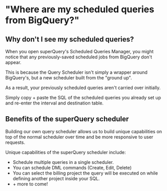 # "Where are my scheduled queries from BigQuery?"

## Why don't I see my scheduled queries?

When you open superQuery's Scheduled Queries Manager, you might notice that any previously-saved scheduled jobs from BigQuery don't appear.

This is because the Query Scheduler isn't simply a wrapper around BigQuery's, but a  new scheduler built from the "ground up".

As a result, your previously scheduled queries aren't carried over initially.&#x20;

Simply copy + paste the SQL of the scheduled queries you already set up and re-enter the interval and destination table.

## Benefits of the superQuery scheduler

Building our own query scheduler allows us to build unique capabilities on top of the normal scheduler over time and be more responsive to user requests.

Unique capabilities of the superQuery scheduler include:

* Schedule multiple queries in a single scheduler.
* You can schedule DML commands (Create, Edit, Delete)
* You can select the billing project the query will be executed on while defining another project inside your SQL.
* \+ more to come!

